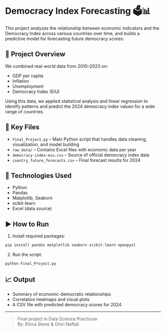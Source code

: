 # Democracy Index Forecasting 🗳️📊

This project analyzes the relationship between economic indicators and the Democracy Index across various countries over time, and builds a predictive model for forecasting future democracy scores.

## 🧠 Project Overview

We combined real-world data from 2010–2023 on:
- GDP per capita
- Inflation
- Unemployment
- Democracy Index (EIU)

Using this data, we applied statistical analysis and linear regression to identify patterns and predict the 2024 democracy index values for a wide range of countries.

## 📁 Key Files

- `Final_Project.py` – Main Python script that handles data cleaning, visualization, and model building
- `raw_data/` – Contains Excel files with economic data per year
- `democracy-index-eiu.csv` – Source of official democracy index data
- `country_future_forecasts.csv` – Final forecast results for 2024

## 🧪 Technologies Used

- Python
- Pandas
- Matplotlib, Seaborn
- scikit-learn
- Excel (data source)

## ▶️ How to Run

1. Install required packages:
```bash
pip install pandas matplotlib seaborn scikit-learn openpyxl
```

2. Run the script:
```bash
python Final_Project.py
```

## 📈 Output

- Summary of economic-democratic relationships
- Correlation heatmaps and visual plots
- A CSV file with predicted democracy scores for 2024

---

> Final project in Data Science Practicum  
> By: Eliora Stone & Omri Naftali
